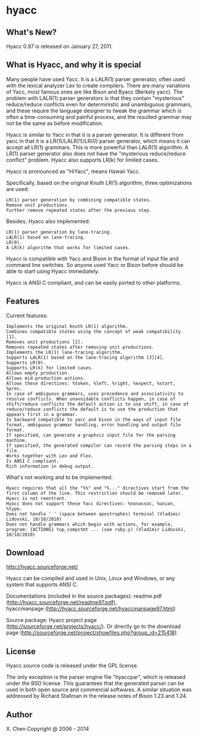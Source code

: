 hyacc
=====

What's New?
-----

Hyacc 0.97 is released on January 27, 2011.

What is Hyacc, and why it is special
-----

Many people have used Yacc. It is a LALR(1) parser generator, often used with the lexical analyzer Lex to create compilers. There are many variations of Yacc, most famous ones are like Bison and Byacc (Berkely yacc). The problem with LALR(1) parser generators is that they contain "mysterious" reduce/reduce conflicts even for deterministic and unambiguous grammars, and these require the language designer to tweak the grammar which is often a time-consuming and painful process, and the resulted grammar may not be the same as before modification.

Hyacc is similar to Yacc in that it is a parser generator. It is different from yacc in that it is a LR(1)/LALR(1)/LR(0) parser generator, which means it can accept all LR(1) grammars. This is more powerful than LALR(1) algorithm. A LR(1) parser generator also does not have the "mysterious reduce/reduce conflict" problem. Hyacc also supports LR(k) for limited cases.

Hyacc is pronounced as "HiYacc", means Hawaii Yacc. 

Specifically, based on the original Knuth LR(1) algorithm, three optimizations are used:

    LR(1) parser generation by combining compatible states.
    Remove unit productions.
    Further remove repeated states after the previous step. 

Besides, Hyacc also implemented:

    LR(1) parser generation by lane-tracing.
    LALR(1) based on lane-tracing.
    LR(0).
    A LR(k) algorithm that works for limited cases. 

Hyacc is compatible with Yacc and Bison in the format of input file and command line switches. So anyone used Yacc or Bison before should be able to start using Hyacc immediately.

Hyacc is ANSI C compliant, and can be easily ported to other platforms.

Features
-----

Current features:

    Implements the original Knuth LR(1) algorithm.
    Combines compatible states using the concept of weak compatibility [1].
    Removes unit productions [2].
    Removes repeated states after removing unit productions.
    Implements the LR(1) lane-tracing algorithm.
    Supports LALR(1) based on the lane-tracing algorithm [3][4].
    Supports LR(0).
    Supports LR(k) for limited cases.
    Allows empty production.
    Allows mid-production actions.
    Allows these directives: %token, %left, %right, %expect, %start, %prec.
    In case of ambiguous grammars, uses precedence and associativity to resolve conflicts. When unavoidable conflicts happen, in case of shift/reduce conflicts the default action is to use shift, in case of reduce/reduce conflicts the default is to use the production that appears first in a grammar.
    Is backward compatible to yacc and bison in the ways of input file format, ambiguous grammar handling, error handling and output file format.
    If specified, can generate a graphviz input file for the parsing machine.
    If specified, the generated compiler can record the parsing steps in a file.
    Works together with Lex and Flex.
    Is ANSI C compliant.
    Rich information in debug output. 

What's not working and to be implemented:

    Hyacc requires that all the "%%" and "%..." directives start from the first column of the line. This restriction should be removed later.
    Hyacc is not reentrant.
    Hyacc does not support these Yacc directives: %nonassoc, %union, %type.
    Does not handle ' ' (space between apostrophes) terminal (Vladimir Lidovski, 10/10/2010)
    Does not handle grammars which begin with actions, for example, program: {ACTIONS} top_compstmt ... (see ruby.y) (Vladimir Lidovski, 10/10/2010) 


Download
-----

http://hyacc.sourceforge.net/

Hyacc can be compiled and used in Unix, Linux and Windows, or any system that supports ANSI C.

Documentations (included in the source packages): readme.pdf (http://hyacc.sourceforge.net/readme97.pdf),  
hyaccmanpage (http://hyacc.sourceforge.net/hyaccmanpage97.html)

Source package: Hyacc project page (http://sourceforge.net/projects/hyacc/). Or directly go to the download page (http://sourceforge.net/project/showfiles.php?group_id=215418).

License
-----

Hyacc source code is released under the GPL license.

The only exception is the parser engine file "hyaccpar", which is released under the BSD license. This guarantees that the generated parser can be used in both open source and commercial softwares. A similar situation was addressed by Richard Stallman in the release notes of Bison 1.23 and 1.24.

Author
-----
X. Chen
Copyright @ 2006 - 2014

